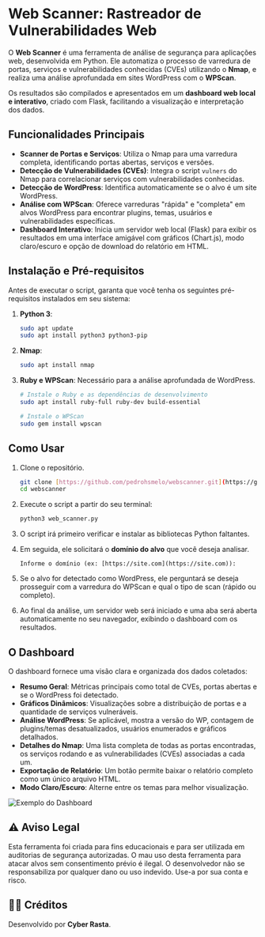 # Web Scanner: Rastreador de Vulnerabilidades Web

O **Web Scanner** é uma ferramenta de análise de segurança para aplicações web, desenvolvida em Python. Ele automatiza o processo de varredura de portas, serviços e vulnerabilidades conhecidas (CVEs) utilizando o **Nmap**, e realiza uma análise aprofundada em sites WordPress com o **WPScan**.

Os resultados são compilados e apresentados em um **dashboard web local e interativo**, criado com Flask, facilitando a visualização e interpretação dos dados.

## Funcionalidades Principais

- **Scanner de Portas e Serviços**: Utiliza o Nmap para uma varredura completa, identificando portas abertas, serviços e versões.
- **Detecção de Vulnerabilidades (CVEs)**: Integra o script `vulners` do Nmap para correlacionar serviços com vulnerabilidades conhecidas.
- **Detecção de WordPress**: Identifica automaticamente se o alvo é um site WordPress.
- **Análise com WPScan**: Oferece varreduras "rápida" e "completa" em alvos WordPress para encontrar plugins, temas, usuários e vulnerabilidades específicas.
- **Dashboard Interativo**: Inicia um servidor web local (Flask) para exibir os resultados em uma interface amigável com gráficos (Chart.js), modo claro/escuro e opção de download do relatório em HTML.

## Instalação e Pré-requisitos

Antes de executar o script, garanta que você tenha os seguintes pré-requisitos instalados em seu sistema:

1.  **Python 3**:
    ```bash
    sudo apt update
    sudo apt install python3 python3-pip
    ```

2.  **Nmap**:
    ```bash
    sudo apt install nmap
    ```

3.  **Ruby e WPScan**: Necessário para a análise aprofundada de WordPress.
    ```bash
    # Instale o Ruby e as dependências de desenvolvimento
    sudo apt install ruby-full ruby-dev build-essential

    # Instale o WPScan
    sudo gem install wpscan
    ```

## Como Usar

1.  Clone o repositório.
    ```bash
    git clone [https://github.com/pedrohsmelo/webscanner.git](https://github.com/pedrohsmelo/webscanner.git)
    cd webscanner
    ```

2.  Execute o script a partir do seu terminal:
    ```bash
    python3 web_scanner.py
    ```

3.  O script irá primeiro verificar e instalar as bibliotecas Python faltantes.

4.  Em seguida, ele solicitará o **domínio do alvo** que você deseja analisar.
    ```
    Informe o domínio (ex: [https://site.com](https://site.com)):
    ```

5.  Se o alvo for detectado como WordPress, ele perguntará se deseja prosseguir com a varredura do WPScan e qual o tipo de scan (rápido ou completo).

6.  Ao final da análise, um servidor web será iniciado e uma aba será aberta automaticamente no seu navegador, exibindo o dashboard com os resultados.

## O Dashboard

O dashboard fornece uma visão clara e organizada dos dados coletados:

- **Resumo Geral**: Métricas principais como total de CVEs, portas abertas e se o WordPress foi detectado.
- **Gráficos Dinâmicos**: Visualizações sobre a distribuição de portas e a quantidade de serviços vulneráveis.
- **Análise WordPress**: Se aplicável, mostra a versão do WP, contagem de plugins/temas desatualizados, usuários enumerados e gráficos detalhados.
- **Detalhes do Nmap**: Uma lista completa de todas as portas encontradas, os serviços rodando e as vulnerabilidades (CVEs) associadas a cada um.
- **Exportação de Relatório**: Um botão permite baixar o relatório completo como um único arquivo HTML.
- **Modo Claro/Escuro**: Alterne entre os temas para melhor visualização.

![Exemplo do Dashboard](https://github.com/pedrohsmelo/webscanner/dashboard.png)

## ⚠️ Aviso Legal

Esta ferramenta foi criada para fins educacionais e para ser utilizada em auditorias de segurança autorizadas. O mau uso desta ferramenta para atacar alvos sem consentimento prévio é ilegal. O desenvolvedor não se responsabiliza por qualquer dano ou uso indevido. Use-a por sua conta e risco.

## 👨‍💻 Créditos

Desenvolvido por **Cyber Rasta**.
